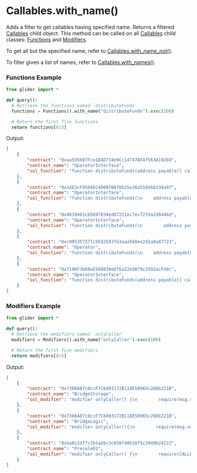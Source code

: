 # Callables.with\_name()

Adds a filter to get callables having specified name. Returns a filtered [Callables](./) child object. This method can be called on all [Callables](./) child classes: [Functions](../functions/) and [Modifiers](../modifiers/).

To get all but the specified name, refer to [Callables.with\_name\_not()](callables.with\_name\_not.md).

To filter given a list of names, refer to [Callables.with\_names()](callables.with\_names.md).

### Functions Example

```python
from glider import *

def query():
  # Retrieve the functions named `distributeFunds`
  functions = Functions().with_name("distributeFunds").exec(100)

  # Return the first five functions
  return functions[0:5]
```

Output:

```json
[
    {
        "contract": "0xaa595607Fce184D734e9Cc14747BFAf563A19269",
        "contract_name": "OperatorInterface",
        "sol_function": "function distributeFunds(address payable[] calldata receivers,uint256[] calldata amounts) external payable;"
    },
    {
        "contract": "0x14E3cF95b9EC4009fB8f0b25e38a558d68339a97",
        "contract_name": "OperatorInterface",
        "sol_function": "function distributeFunds(\n    address payable[] calldata receivers,uint[] calldata amounts\n  )\n    external\n    payable;"
    },
    {
        "contract": "0x8810401cb5697834ed07221ec7ec72fda2d8446d",
        "contract_name": "OperatorInterface",
        "sol_function": "function distributeFunds(\n        address payable[] calldata receivers,uint256[] calldata amounts\n    ) external payable;"
    },
    {
        "contract": "0xc905357377c95925837e3aaa5b0ee2d2a0a87723",
        "contract_name": "Operator",
        "sol_function": "function distributeFunds(\n    address payable[] calldata receivers,uint[] calldata amounts\n  )\n    external\n    payable\n  {\n    require(receivers.length > 0 && receivers.length == amounts.length,\"Invalid array length(s)\");\n    uint256 valueRemaining = msg.value;\n    for (uint256 i = 0; i < receivers.length; i++) {\n      uint256 sendAmount = amounts[i];\n      valueRemaining = valueRemaining.sub(sendAmount);\n      receivers[i].transfer(sendAmount);\n    }\n    require(valueRemaining == 0,\"Too much ETH sent\");\n  }"
    },
    {
        "contract": "0x7196F3b60eE568830eDf6a22e5B79c2592acF49c",
        "contract_name": "OperatorInterface",
        "sol_function": "function distributeFunds(address payable[] calldata receivers,uint256[] calldata amounts) external payable;"
    }
]
```

### Modifiers Example

```python
from glider import *

def query():
  # Retrieve the modifiers named `onlyCaller`
  modifiers = Modifiers().with_name("onlyCaller").exec(100)

  # Return the first five modifiers
  return modifiers[0:5]
```

Output:

```json
[
    {
        "contract": "0x7386A87c0ccF7C6d03172B110E58965c26Db221B",
        "contract_name": "BridgeStorage",
        "sol_modifier": "modifier onlyCaller() {\n        require(msg.sender == caller,\"only use main contract to call\");\n        _;\n    }"
    },
    {
        "contract": "0x7386A87c0ccF7C6d03172B110E58965c26Db221B",
        "contract_name": "BridgeLogic",
        "sol_modifier": "modifier onlyCaller(){\n        require(msg.sender == caller,\"only main contract can call\");\n        _;\n    }"
    },
    {
        "contract": "0xba0c2df7c1b5abbc3c058f40b18f5c3940b24122",
        "contract_name": "Presale01",
        "sol_modifier": "modifier onlyCaller() {\n        require(CALLER == msg.sender,\"NOT PRESALE CALLER\");\n        _;\n    }"
    }
]
```

